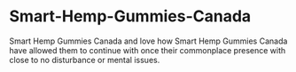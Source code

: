 # Smart-Hemp-Gummies-Canada
 Smart Hemp Gummies Canada and love how Smart Hemp Gummies Canada have allowed them to continue with once their commonplace presence with close to no disturbance or mental issues.
